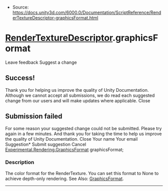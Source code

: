 * Source: https://docs.unity3d.com/6000.0/Documentation/ScriptReference/RenderTextureDescriptor-graphicsFormat.html

#  [RenderTextureDescriptor](https://docs.unity3d.com/6000.0/Documentation/ScriptReference/RenderTextureDescriptor.html).graphicsFormat
Leave feedback
Suggest a change
## Success!
Thank you for helping us improve the quality of Unity Documentation. Although we cannot accept all submissions, we do read each suggested change from our users and will make updates where applicable.
Close
## Submission failed
For some reason your suggested change could not be submitted. Please <a>try again</a> in a few minutes. And thank you for taking the time to help us improve the quality of Unity Documentation.
Close
Your name Your email Suggestion* Submit suggestion
Cancel
[Experimental.Rendering.GraphicsFormat](https://docs.unity3d.com/6000.0/Documentation/ScriptReference/Experimental.Rendering.GraphicsFormat.html) graphicsFormat; 
### Description
The color format for the RenderTexture. You can set this format to None to achieve depth-only rendering.
See Also: [GraphicsFormat](https://docs.unity3d.com/6000.0/Documentation/ScriptReference/Experimental.Rendering.GraphicsFormat.html).
* * *
